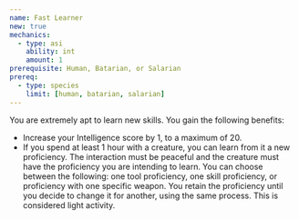 ```yaml
---
name: Fast Learner
new: true
mechanics:
  - type: asi
    ability: int
    amount: 1
prerequisite: Human, Batarian, or Salarian
prereq:
  - type: species
    limit: [human, batarian, salarian]
---
```

You are extremely apt to learn new skills. You gain the following benefits:

- Increase your Intelligence score by 1, to a maximum of 20.
- If you spend at least 1 hour with a creature, you can learn from it a new proficiency. The interaction must be
peaceful and the creature must have the proficiency you are intending to learn. You can choose between the following:
one tool proficiency, one skill proficiency, or proficiency with one specific weapon. You retain the proficiency until
you decide to change it for another, using the same process. This is considered light activity.
